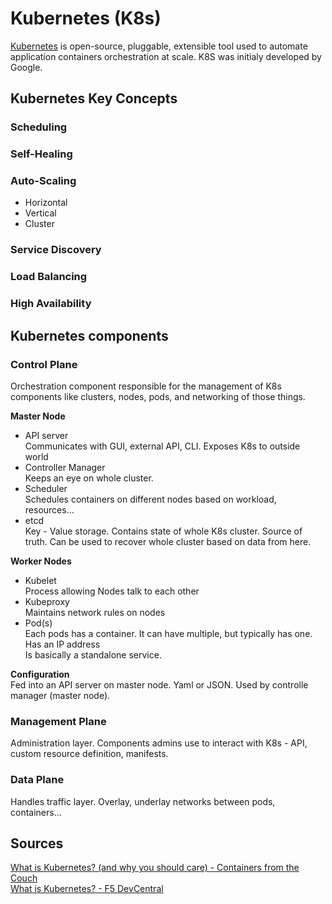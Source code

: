 # Kubernetes (K8s)
[Kubernetes](https://kubernetes.io) is open-source, pluggable, extensible tool used to automate application containers orchestration at scale. K8S was initialy developed by Google.



## Kubernetes Key Concepts
### Scheduling
### Self-Healing
### Auto-Scaling
* Horizontal
* Vertical
* Cluster
### Service Discovery
### Load Balancing
### High Availability

## Kubernetes components
### Control Plane
Orchestration component responsible for the management of K8s components like clusters, nodes, pods, and networking of those things.

__Master Node__  
- API server  
  Communicates with GUI, external API, CLI. Exposes K8s to outside world
- Controller Manager  
  Keeps an eye on whole cluster.
- Scheduler  
  Schedules containers on different nodes based on workload, resources...
- etcd  
  Key - Value storage. Contains state of whole K8s cluster. Source of truth. Can be used to recover whole cluster based on data from here.  

__Worker Nodes__  
- Kubelet  
  Process allowing Nodes talk to each other  
- Kubeproxy  
  Maintains network rules on nodes  
- Pod(s)  
  Each pods has a container. It can have multiple, but typically has one.  
  Has an IP address  
  Is basically a standalone service.  
  
__Configuration__  
  Fed into an API server on master node. Yaml or JSON. Used by controlle manager (master node).

### Management Plane
Administration layer. Components admins use to interact with K8s - API, custom resource definition, manifests. 

### Data Plane
Handles traffic layer. Overlay, underlay networks between pods, containers...

## Sources
[What is Kubernetes? (and why you should care) - Containers from the Couch](https://www.youtube.com/watch?v=a2gfpZE8vXY)  
[What is Kubernetes? - F5 DevCentral](https://www.youtube.com/watch?v=F60gzQjElGo)
